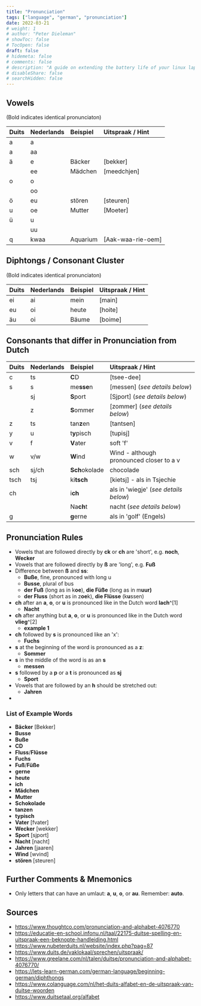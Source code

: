 ```yaml
---
title: "Pronunciation"
tags: ["language", "german", "pronunciation"]
date: 2022-03-21
# weight: 1
# author: "Peter Dieleman"
# showToc: false
# TocOpen: false
draft: false
# hidemeta: false
# comments: false
# description: "A guide on extending the battery life of your linux laptop"
# disableShare: false
# searchHidden: false
---
```


## Vowels

(Bold indicates identical pronunciaton)

| Duits | Nederlands | Beispiel | Uitspraak / Hint  |
| :---- | :--------- | :------- | :---------------- |
| a     | a          |          |                   |
| a     | aa         |          |                   |
| ä     | e          | Bäcker   | [bekker]          |
|       | ee         | Mädchen  | [meedchjen]       |
| o     | o          |          |                   |
|       | oo         |          |                   |
| ö     | eu         | stören   | [steuren]         |
| u     | oe         | Mutter   | [Moeter]          |
| ü     | u          |          |                   |
|       | uu         |          |                   |
| q     | kwaa       | Aquarium | [Aak-waa-rie-oem] |

## Diphtongs / Consonant Cluster

(Bold indicates identical pronunciaton)

| Duits | Nederlands | Beispiel | Uitspraak / Hint |
| :---- | :--------- | :------- | :--------------- |
| ei    | ai         | mein     | [main]           |
| eu    | oi         | heute    | [hoite]          |
| äu    | oi         | Bäume    | [boime]          |


## Consonants that differ in Pronunciation from Dutch


| Duits | Nederlands | Beispiel       | Uitspraak / Hint                         |
| :---- | :--------- | :------------- | :--------------------------------------- |
| c     | ts         | **C**D         | [tsee-dee]                               |
| s     | s          | me**sse**n     | [messen] (*see details below*)           |
|       | sj         | **S**port      | [Sjport] (*see details below*)           |
|       | z          | **S**ommer     | [zommer] (*see details below*)           |
| z     | ts         | tan**z**en     | [tantsen]                                |
| y     | u          | t**y**pisch    | [tupisj]                                 |
| v     | f          | **V**ater      | soft 'f'                                 |
| w     | v/w        | **W**ind       | Wind - although pronounced closer to a v |
| sch   | sj/ch      | **Sch**okolade | chocolade                                |
| tsch  | tsj        | ki**tsch**     | [kietsj] - als in Tsjechie               |
| ch    |            | i**ch**        | als in 'wiegje' (*see details below*)    |
|       |            | Na**ch**t      | nacht  (*see details below*)             |
| g     |            | **g**erne      | als in 'golf' (Engels)                   |



## Pronunciation Rules

- Vowels that are followed directly by **ck** or **ch** are 'short', e.g. **noch**, **Wecker**
- Vowels that are followed directly by **ß** are  'long', e.g. **Fuß**
- Difference between **ß** and **ss**:
  - **Buße**, fine, pronounced with long u
  - **Busse**, plural of bus
  - **der Fuß** (long as in k**oe**), **die Füße** (long as in m**uur)**
  - **der Fluss** (short as in z**oe**k), **die Flüsse** (k**u**ssen)
- **ch** after an **a**, **o**, or **u** is pronounced like in the Dutch word **lach**^[1]
  - **Nacht**
- **ch** after anything but **a**, **o**, or **u** is pronounced like in the Dutch word **vlieg**^[2]
  - **example 1**
- **ch** followed by **s** is pronounced like an 'x':
  - **Fuchs**
- **s** at the beginning of the word is pronounced as a **z**:
  - **Sommer**
- **s** in the middle of the word is as an **s**
  - **messen**
- **s** followed by a **p** or a **t** is pronounced as **sj**
  - **Sport**
- Vowels that are followed by an **h** should be stretched out:
  - **Jahren**
- 

### List of Example Words

- **Bäcker** [Bekker]
- **Busse**  
- **Buße** 
- **CD**
- **Fluss**/**Flüsse**
- **Fuchs**
- **Fuß**/**Füße**
- **gerne**
- **heute**
- **ich**
- **Mädchen**
- **Mutter**
- **Schokolade**
- **tanzen**
- **typisch**
- **Vater** [fvater]
- **Wecker** [wekker]
- **Sport** [sjport]
- **Nacht** [nacht]
- **Jahren** [jaaren]
- **Wind** [wvind]
- **stören** [steuren]

## Further Comments & Mnemonics

- Only letters that can have an umlaut: **a**, **u**, **o**, or **au**. Remember: **auto**.

## Sources

- <https://www.thoughtco.com/pronunciation-and-alphabet-4076770>
- <https://educatie-en-school.infonu.nl/taal/22175-duitse-spelling-en-uitspraak-een-beknopte-handleiding.html>
- <https://www.nubeterduits.nl/website/index.php?pag=87>
- <https://www.duits.de/vaklokaal/sprechen/uitspraak/>
- <https://www.greelane.com/nl/talen/duitse/pronunciation-and-alphabet-4076770/>
- <https://lets-learn-german.com/german-language/beginning-german/diphthongs>
- <https://www.colanguage.com/nl/het-duits-alfabet-en-de-uitspraak-van-duitse-woorden>
- <https://www.duitsetaal.org/alfabet>

[^1]: aka Ach-laut 
[^2]: aka Ich-laut